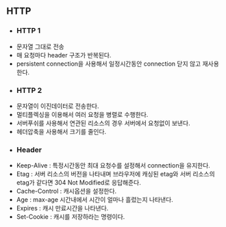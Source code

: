 ## HTTP
* ### HTTP 1
* 문자열 그대로 전송
* 매 요청마다 header 구조가 반복된다.
* persistent connection을 사용해서 일정시간동안 connection 닫지 않고 재사용한다.
* ### HTTP 2
* 문자열이 이진데이터로 전송한다.
* 멀티플렉싱을 이용해서 여러 요청을 병렬로 수행한다.
* 서버푸쉬를 사용해서 연관된 리소스의 경우 서버에서 요청없이 보낸다.
* 헤더압축을 사용해서 크기를 줄인다.
* ### Header
* Keep-Alive : 특정시간동안 최대 요청수를 설정해서 connection을 유지한다.
* Etag : 서버 리소스의 버전을 나타내며 브라우저에 캐싱된 etag와 서버 리소스의 etag가
같다면 304 Not Modified로 응답해준다.
* Cache-Control : 캐시옵션을 설정한다.
* Age : max-age 시간내에서 시간이 얼마나 흘렀는지 나타낸다.
* Expires : 캐시 만료시간을 나타낸다.
* Set-Cookie : 캐시를 저장하라는 명령이다.
